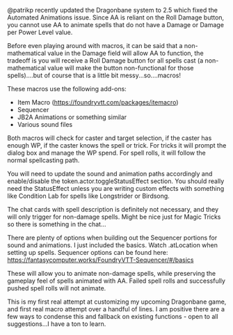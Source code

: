 @patrikp recently updated the Dragonbane system to 2.5 which fixed the Automated Animations issue.  Since AA is reliant on the Roll Damage button, you cannot use AA to animate spells that do not have a Damage or Damage per Power Level value.

Before even playing around with macros, it can be said that a non-mathematical value in the Damage field will allow AA to function, the tradeoff is you will receive a Roll Damage button for all spells cast (a non-mathematical value will make the button non-functional for those spells)....but of course that is a little bit messy...so....macros!

These macros use the following add-ons:
- Item Macro (https://foundryvtt.com/packages/itemacro)
- Sequencer
- JB2A Animations or something similar
- Various sound files

Both macros will check for caster and target selection, if the caster has enough WP, if the caster knows the spell or trick. For tricks it will prompt the dialog box and manage the WP spend. For spell rolls, it will follow the normal spellcasting path.

You will need to update the sound and animation paths accordingly and enable/disable the  token.actor.toggleStatusEffect section. You should really need the StatusEffect unless you are writing custom effects with something like Condition Lab for spells like Longstrider or Birdsong.

The chat cards with spell description is definitely not necessary, and they will only trigger for non-damage spells. Might be nice just for Magic Tricks so there is something in the chat...

There are plenty of options when building out the Sequencer portions for sound and animations. I just included the basics. Watch .atLocation when setting up spells. Sequencer options can be found here: https://fantasycomputer.works/FoundryVTT-Sequencer/#/basics

These will allow you to animate non-damage spells, while preserving the gameplay feel of spells animated with AA. Failed spell rolls and successfully pushed spell rolls will not animate.

This is my first real attempt at customizing my upcoming Dragonbane game, and first real macro attempt over a handful of lines. I am positive there are a few ways to condense this and fallback on existing functions - open to all suggestions...I have a ton to learn. 
